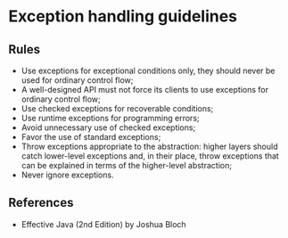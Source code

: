 # Exception handling guidelines

## Rules

* Use exceptions for exceptional conditions only, they should never be used for ordinary control flow;
* A well-designed API must not force its clients to use exceptions for ordinary control flow;
* Use checked exceptions for recoverable conditions;
* Use runtime exceptions for programming errors;
* Avoid unnecessary use of checked exceptions;
* Favor the use of standard exceptions;
* Throw exceptions appropriate to the abstraction: higher layers should catch lower-level exceptions and, in their place, throw exceptions that can be explained in terms of the higher-level abstraction;
* Never ignore exceptions.

## References

* Effective Java (2nd Edition) by Joshua Bloch
